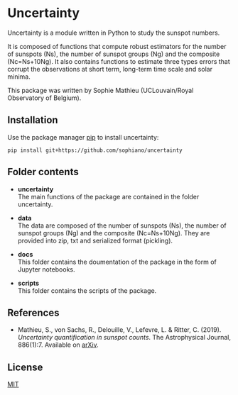 
# Uncertainty

Uncertainty is a module written in Python to study the sunspot numbers.

It is composed of functions that compute robust estimators for the number of sunspots (Ns), the number of sunspot groups (Ng) and the composite (Nc=Ns+10Ng). 
It also contains functions to estimate three types errors that corrupt the observations at short term, long-term time scale and solar minima.

This package was written by Sophie Mathieu (UCLouvain/Royal Observatory of Belgium). 

## Installation 

Use the package manager [pip](https://pip.pypa.io/en/stable/) to install uncertainty:

````
pip install git+https://github.com/sophiano/uncertainty

````


## Folder contents

* **uncertainty** <br>
The main functions of the package are contained in the folder uncertainty.

* **data** <br>
The data are composed of the number of sunspots (Ns), the number of sunspot groups (Ng) and the composite (Nc=Ns+10Ng). 
They are provided into zip, txt and serialized format (pickling).

* **docs** <br>
This folder contains the doumentation of the package in the form of Jupyter notebooks. 

* **scripts** <br>
This folder contains the scripts of the package.

## References

* Mathieu, S., von Sachs, R., Delouille, V., Lefevre, L. & Ritter, C. (2019).
_Uncertainty quantification in sunspot counts_. The Astrophysical Journal, 886(1):7. Available on [arXiv](https://arxiv.org/abs/2009.09810).

## License
[MIT](https://choosealicense.com/licenses/mit/)
